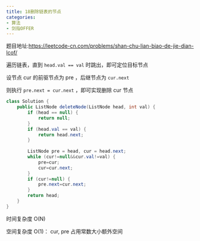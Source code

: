```yaml
---
title: 18删除链表的节点
categories: 
- 算法
- 剑指OFFER
---
```


题目地址:https://leetcode-cn.com/problems/shan-chu-lian-biao-de-jie-dian-lcof/

遍历链表，直到 `head.val == val` 时跳出，即可定位目标节点

设节点 cur 的前驱节点为 pre ，后继节点为 `cur.next`

则执行 `pre.next = cur.next` ，即可实现删除 cur 节点

```java
class Solution {
    public ListNode deleteNode(ListNode head, int val) {
        if (head == null) {
            return null;
        }
        if (head.val == val) {
            return head.next;
        }
        
        ListNode pre = head, cur = head.next;
        while (cur!=null&&cur.val!=val) {
            pre=cur;
            cur=cur.next;
        }
        if (cur!=null) {
            pre.next=cur.next;
        }
        return head;
    }
}
```

时间复杂度 O(N)

空间复杂度 O(1)： cur, pre 占用常数大小额外空间